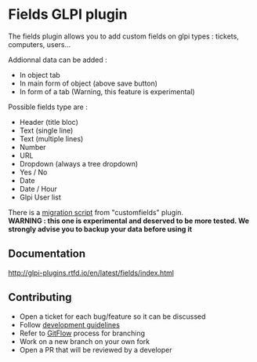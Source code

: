 # Fields GLPI plugin

The fields plugin allows you to add custom fields on glpi types : tickets, computers, users...

Addionnal data can be added :
 * In object tab
 * In main form of object (above save button)
 * In form of a tab (Warning, this feature is experimental)

Possible fields type are :
 * Header (title bloc)
 * Text (single line)
 * Text (multiple lines)
 * Number
 * URL
 * Dropdown (always a tree dropdown)
 * Yes / No
 * Date
 * Date / Hour
 * Glpi User list

There is a [migration script](https://github.com/pluginsGLPI/customfields/blob/master/scripts/migrate-to-fields.php) from "customfields" plugin.  
**WARNING : this one is experimental and deserved to be more tested. We strongly advise you to backup your data before using it**


## Documentation

http://glpi-plugins.rtfd.io/en/latest/fields/index.html

## Contributing

* Open a ticket for each bug/feature so it can be discussed
* Follow [development guidelines](http://glpi-developer-documentation.readthedocs.io/en/latest/plugins.html)
* Refer to [GitFlow](http://git-flow.readthedocs.io/) process for branching
* Work on a new branch on your own fork
* Open a PR that will be reviewed by a developer
